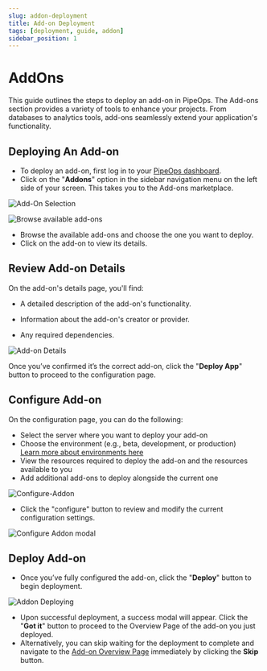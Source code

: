 ```yaml
---
slug: addon-deployment
title: Add-on Deployment
tags: [deployment, guide, addon]
sidebar_position: 1
---
```


# AddOns
This guide outlines the steps to deploy an add-on in PipeOps. The Add-ons section provides a variety of tools to enhance your projects. From databases to analytics tools, add-ons seamlessly extend your application's functionality.


## Deploying An Add-on
- To deploy an add-on, first log in to your [PipeOps dashboard](https://console.pipeops.io/auth/signup). 
- Click on the "**Addons**" option in the sidebar navigation menu on the left side of your screen. This takes you to the Add-ons marketplace.

![Add-On Selection](https://pub-950943fa1bc54978bed46ef104f9d81a.r2.dev/Documentation%20Images/add-ons.png)


![Browse available add-ons](https://pub-950943fa1bc54978bed46ef104f9d81a.r2.dev/Documentation%20Images/add-on-marketplace.png)

- Browse the available add-ons and choose the one you want to deploy. 
- Click on the add-on to view its details.




## Review Add-on Details

On the add-on's details page, you'll find:

- A detailed description of the add-on's functionality.

- Information about the add-on's creator or provider.

- Any required dependencies.

![Add-on Details](https://pub-950943fa1bc54978bed46ef104f9d81a.r2.dev/Documentation%20Images/add-on-details-page.png)


Once you’ve confirmed it’s the correct add-on, click the "**Deploy App**" button to proceed to the configuration page.


## Configure Add-on

On the configuration page, you can do the following:

- Select the server where you want to deploy your add-on
- Choose the environment (e.g., beta, development, or production)  
[Learn more about environments here](/docs/how-to-guides/tutorials/managing-environments)
- View the resources required to deploy the add-on and the resources available to you
- Add additional add-ons to deploy alongside the current one

![Configure-Addon](https://pub-950943fa1bc54978bed46ef104f9d81a.r2.dev/Documentation%20Images/add-on-configure-page.png)

- Click the "configure" button to review and modify the current configuration settings.

![Configure Addon modal](https://pub-950943fa1bc54978bed46ef104f9d81a.r2.dev/Documentation%20Images/add-on-configure-modal.png)

## Deploy Add-on
- Once you’ve fully configured the add-on, click the "**Deploy**" button to begin deployment. 

![Addon Deploying](https://pub-950943fa1bc54978bed46ef104f9d81a.r2.dev/Documentation%20Images/add-on-deploying-state.png)


- Upon successful deployment, a success modal will appear. Click the "**Got it**" button to proceed to the Overview Page of the add-on you just deployed. 
- Alternatively, you can skip waiting for the deployment to complete and navigate to the [Add-on Overview Page](/docs/addons/addon-overview) immediately by clicking the **Skip** button.
